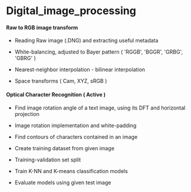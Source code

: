# Digital_image_processing

#### Raw to RGB image transform

 - Reading Raw image (.DNG) and extracting useful metadata

 - White-balancing, adjusted to Bayer pattern ( 'RGGB', 'BGGR', 'GRBG', 'GBRG' )

 - Nearest-neighbor interpolation - bilinear interpolation

 - Space transforms ( Cam, XYZ, sRGB )

#### Optical Character Recognition ( Active )

- Find image rotation angle of a text image, using its DFT and horizontal projection

- Image rotation implementation and white-padding

- Find contours of characters contained in an image

- Create training dataset from given image

- Training-validation set split

- Train K-NN and K-means classification models 

- Evaluate models using given test image
